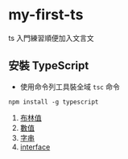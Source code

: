 # my-first-ts
ts 入門練習順便加入文言文

## 安裝 TypeScript
- 使用命令列工具裝全域 `tsc` 命令
```
npm install -g typescript
```

1. [布林值](https://github.com/LonelyYeezhiChicken/my-first-ts/tree/main/dataType-boolean)
2. [數值](https://github.com/LonelyYeezhiChicken/my-first-ts/tree/main/dataType-number)
3. [字串](https://github.com/LonelyYeezhiChicken/my-first-ts/tree/main/dataType-string)
4. [interface](https://github.com/LonelyYeezhiChicken/my-first-ts/tree/main/interface)